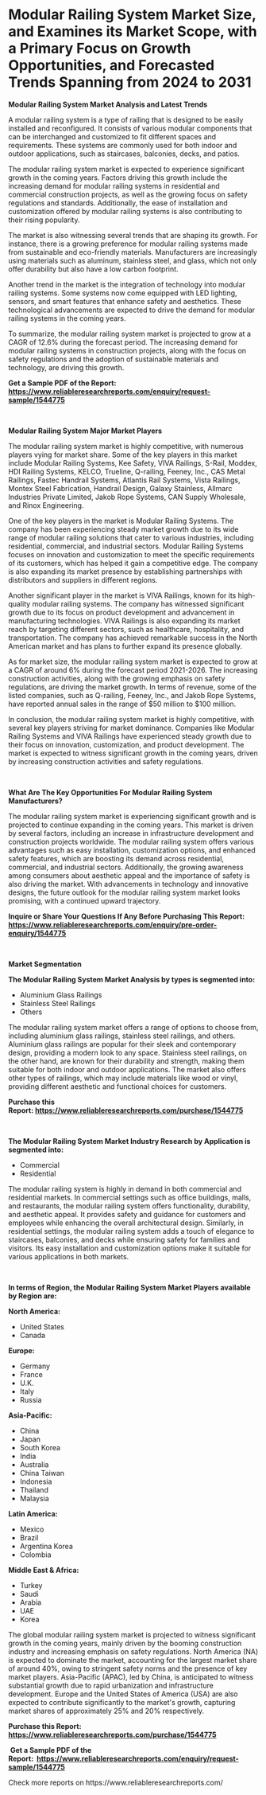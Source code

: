 <p><h1>Modular Railing System Market Size, and Examines its Market Scope, with a Primary Focus on Growth Opportunities, and Forecasted Trends Spanning from 2024 to 2031</h1></p><p><strong>Modular Railing System Market Analysis and Latest Trends</strong></p>
<p><p>A modular railing system is a type of railing that is designed to be easily installed and reconfigured. It consists of various modular components that can be interchanged and customized to fit different spaces and requirements. These systems are commonly used for both indoor and outdoor applications, such as staircases, balconies, decks, and patios.</p><p>The modular railing system market is expected to experience significant growth in the coming years. Factors driving this growth include the increasing demand for modular railing systems in residential and commercial construction projects, as well as the growing focus on safety regulations and standards. Additionally, the ease of installation and customization offered by modular railing systems is also contributing to their rising popularity.</p><p>The market is also witnessing several trends that are shaping its growth. For instance, there is a growing preference for modular railing systems made from sustainable and eco-friendly materials. Manufacturers are increasingly using materials such as aluminum, stainless steel, and glass, which not only offer durability but also have a low carbon footprint.</p><p>Another trend in the market is the integration of technology into modular railing systems. Some systems now come equipped with LED lighting, sensors, and smart features that enhance safety and aesthetics. These technological advancements are expected to drive the demand for modular railing systems in the coming years.</p><p>To summarize, the modular railing system market is projected to grow at a CAGR of 12.6% during the forecast period. The increasing demand for modular railing systems in construction projects, along with the focus on safety regulations and the adoption of sustainable materials and technology, are driving this growth.</p></p>
<p><strong>Get a Sample PDF of the Report:&nbsp; <a href="https://www.reliableresearchreports.com/enquiry/request-sample/1544775">https://www.reliableresearchreports.com/enquiry/request-sample/1544775</a></strong></p>
<p>&nbsp;</p>
<p><strong>Modular Railing System Major Market Players</strong></p>
<p><p>The modular railing system market is highly competitive, with numerous players vying for market share. Some of the key players in this market include Modular Railing Systems, Kee Safety, VIVA Railings, S-Rail, Moddex, HDI Railing Systems, KELCO, Trueline, Q-railing, Feeney, Inc., CAS Metal Railings, Fastec Handrail Systems, Atlantis Rail Systems, Vista Railings, Montex Steel Fabrication, Handrail Design, Galaxy Stainless, Allmarc Industries Private Limited, Jakob Rope Systems, CAN Supply Wholesale, and Rinox Engineering.</p><p>One of the key players in the market is Modular Railing Systems. The company has been experiencing steady market growth due to its wide range of modular railing solutions that cater to various industries, including residential, commercial, and industrial sectors. Modular Railing Systems focuses on innovation and customization to meet the specific requirements of its customers, which has helped it gain a competitive edge. The company is also expanding its market presence by establishing partnerships with distributors and suppliers in different regions.</p><p>Another significant player in the market is VIVA Railings, known for its high-quality modular railing systems. The company has witnessed significant growth due to its focus on product development and advancement in manufacturing technologies. VIVA Railings is also expanding its market reach by targeting different sectors, such as healthcare, hospitality, and transportation. The company has achieved remarkable success in the North American market and has plans to further expand its presence globally.</p><p>As for market size, the modular railing system market is expected to grow at a CAGR of around 6% during the forecast period 2021-2026. The increasing construction activities, along with the growing emphasis on safety regulations, are driving the market growth. In terms of revenue, some of the listed companies, such as Q-railing, Feeney, Inc., and Jakob Rope Systems, have reported annual sales in the range of $50 million to $100 million.</p><p>In conclusion, the modular railing system market is highly competitive, with several key players striving for market dominance. Companies like Modular Railing Systems and VIVA Railings have experienced steady growth due to their focus on innovation, customization, and product development. The market is expected to witness significant growth in the coming years, driven by increasing construction activities and safety regulations.</p></p>
<p>&nbsp;</p>
<p><strong>What Are The Key Opportunities For Modular Railing System Manufacturers?</strong></p>
<p><p>The modular railing system market is experiencing significant growth and is projected to continue expanding in the coming years. This market is driven by several factors, including an increase in infrastructure development and construction projects worldwide. The modular railing system offers various advantages such as easy installation, customization options, and enhanced safety features, which are boosting its demand across residential, commercial, and industrial sectors. Additionally, the growing awareness among consumers about aesthetic appeal and the importance of safety is also driving the market. With advancements in technology and innovative designs, the future outlook for the modular railing system market looks promising, with a continued upward trajectory.</p></p>
<p><strong>Inquire or Share Your Questions If Any Before Purchasing This Report: <a href="https://www.reliableresearchreports.com/enquiry/pre-order-enquiry/1544775">https://www.reliableresearchreports.com/enquiry/pre-order-enquiry/1544775</a></strong></p>
<p>&nbsp;</p>
<p><strong>Market Segmentation</strong></p>
<p><strong>The Modular Railing System Market Analysis by types is segmented into:</strong></p>
<p><ul><li>Aluminium Glass Railings</li><li>Stainless Steel Railings</li><li>Others</li></ul></p>
<p><p>The modular railing system market offers a range of options to choose from, including aluminium glass railings, stainless steel railings, and others. Aluminium glass railings are popular for their sleek and contemporary design, providing a modern look to any space. Stainless steel railings, on the other hand, are known for their durability and strength, making them suitable for both indoor and outdoor applications. The market also offers other types of railings, which may include materials like wood or vinyl, providing different aesthetic and functional choices for customers.</p></p>
<p><strong>Purchase this Report:&nbsp;<a href="https://www.reliableresearchreports.com/purchase/1544775">https://www.reliableresearchreports.com/purchase/1544775</a></strong></p>
<p>&nbsp;</p>
<p><strong>The Modular Railing System Market Industry Research by Application is segmented into:</strong></p>
<p><ul><li>Commercial</li><li>Residential</li></ul></p>
<p><p>The modular railing system is highly in demand in both commercial and residential markets. In commercial settings such as office buildings, malls, and restaurants, the modular railing system offers functionality, durability, and aesthetic appeal. It provides safety and guidance for customers and employees while enhancing the overall architectural design. Similarly, in residential settings, the modular railing system adds a touch of elegance to staircases, balconies, and decks while ensuring safety for families and visitors. Its easy installation and customization options make it suitable for various applications in both markets.</p></p>
<p>&nbsp;</p>
<p><strong>In terms of Region, the Modular Railing System Market Players available by Region are:</strong></p>
<p>
    <p> <strong> North America: </strong>
        <ul>
            <li>United States</li>
            <li>Canada</li>
        </ul>
        </p> 
    <p> <strong> Europe: </strong>
        <ul>
            <li>Germany</li>
            <li>France</li>
            <li>U.K.</li>
            <li>Italy</li>
            <li>Russia</li>
        </ul>
        </p> 
    <p> <strong> Asia-Pacific: </strong>
        <ul>
            <li>China</li>
            <li>Japan</li>
            <li>South Korea</li>
            <li>India</li>
            <li>Australia</li>
            <li>China Taiwan</li>
            <li>Indonesia</li>
            <li>Thailand</li>
            <li>Malaysia</li>
        </ul>
        </p> 
    <p> <strong> Latin America: </strong>
        <ul>
            <li>Mexico</li>
            <li>Brazil</li>
            <li>Argentina Korea</li>
            <li>Colombia</li>
        </ul>
        </p> 
    <p> <strong> Middle East & Africa: </strong>
        <ul>
            <li>Turkey</li>
            <li>Saudi</li>
            <li>Arabia</li>
            <li>UAE</li>
            <li>Korea</li>
        </ul>
    </p>
    </p>
<p><p>The global modular railing system market is projected to witness significant growth in the coming years, mainly driven by the booming construction industry and increasing emphasis on safety regulations. North America (NA) is expected to dominate the market, accounting for the largest market share of around 40%, owing to stringent safety norms and the presence of key market players. Asia-Pacific (APAC), led by China, is anticipated to witness substantial growth due to rapid urbanization and infrastructure development. Europe and the United States of America (USA) are also expected to contribute significantly to the market's growth, capturing market shares of approximately 25% and 20% respectively.</p></p>
<p><strong>Purchase this Report: <a href="https://www.reliableresearchreports.com/purchase/1544775">https://www.reliableresearchreports.com/purchase/1544775</a></strong></p>
<p>&nbsp;<strong>Get a Sample PDF of the Report:&nbsp;&nbsp;<a href="https://www.reliableresearchreports.com/enquiry/request-sample/1544775">https://www.reliableresearchreports.com/enquiry/request-sample/1544775</a></strong></p>
<p><strong></strong></p>
<p>Check more reports on https://www.reliableresearchreports.com/</p>